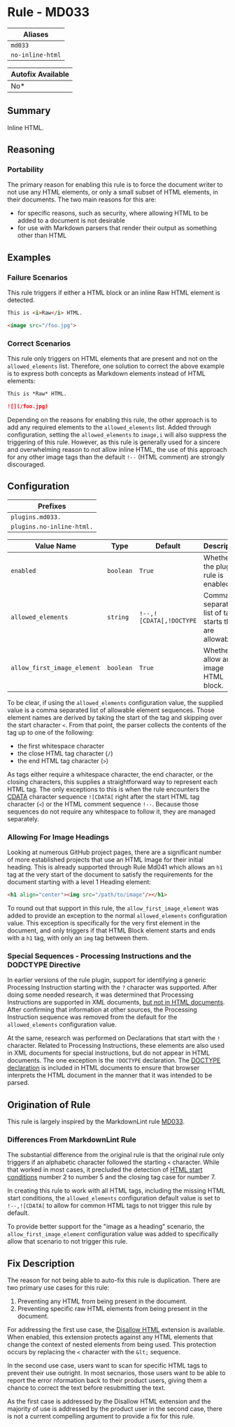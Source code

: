# Rule - MD033

| Aliases |
| --- |
| `md033` |
| `no-inline-html` |

| Autofix Available |
| --- |
| No* |

## Summary

Inline HTML.

## Reasoning

### Portability

The primary reason for enabling this rule is to force the document
writer to not use any HTML elements, or only a small subset of HTML
elements,  in their documents.  The two main reasons for this are:

- for specific reasons, such as security, where allowing HTML to be added to a document is not desirable
- for use with Markdown parsers that render their output as something other than HTML

## Examples

### Failure Scenarios

This rule triggers if either a HTML block or an inline Raw HTML element is detected.

```Markdown
This is <i>Raw</i> HTML.

<image src="/foo.jpg">
```

### Correct Scenarios

This rule only triggers on HTML elements that are present and not on the
`allowed_elements` list.  Therefore, one solution to correct the above
example is to express both concepts as Markdown elements instead of HTML
elements:

```Markdown
This is *Raw* HTML.

![](/foo.jpg)
```

Depending on the reasons for enabling this rule, the other approach is
to add any required elements to the `allowed_elements` list.  Added
through configuration, setting the `allowed_elements` to `image,i` will
also suppress the triggering of this rule.
However, as this rule is generally used for a sincere and overwhelming
reason to not allow inline HTML, the use of this approach for any other
image tags than the default `!--` (HTML comment) are strongly discouraged.

## Configuration

| Prefixes |
| --- |
| `plugins.md033.` |
| `plugins.no-inline-html.` |

| Value Name | Type | Default | Description |
| -- | -- | -- | -- |
| `enabled` | `boolean` | `True` | Whether the plugin rule is enabled. |
| `allowed_elements` | `string` | `!--,![CDATA[,!DOCTYPE` | Comma separated list of tag starts that are allowable. |
| `allow_first_image_element` | `boolean` | `True` | Whether to allow an image HTML block. |

To be clear, if using the `allowed_elements` configuration value, the supplied
value is a comma separated list of allowable element sequences.  Those
element names are derived by taking the start of the tag and skipping
over the start character `<`.
From that point, the parser collects the contents of the tag up to one of the
following:

- the first whitespace character
- the close HTML tag character (`/`)
- the end HTML tag character (`>`)

As tags either require a whitespace character, the end character, or
the closing characters, this supplies a straightforward way to represent each HTML
tag.  The only exceptions to this is when the rule encounters the
[CDATA](https://github.github.com/gfm/#cdata-section)
character sequence `![CDATA[` right after the start HTML tag character (`<`) or
the HTML comment sequence `!--`.
Because those sequences do not require any whitespace to follow it, they are managed
separately.

### Allowing For Image Headings

Looking at numerous GitHub project pages, there are a significant number of more established
projects that use an HTML Image for their initial heading.  This is already supported
through Rule Md041 which allows an `h1` tag at the very start of the document to satisfy
the requirements for the document starting with a level 1 Heading element:

```Markdown
<h1 align="center"><img src="/path/to/image"/></h1>
```

To round out that support in this rule, the `allow_first_image_element` was added
to provide an exception to the normal `allowed_elements` configuration value.  This
exception is specifically for the very first element in the document, and only
triggers if that HTML Block element starts and ends with a `h1` tag, with only an `img`
tag between them.

### Special Sequences - Processing Instructions and the DODCTYPE Directive

In earlier versions of the rule plugin, support for identifying a generic Processing
Instruction starting with the `?` character was supported.  After doing some needed
research, it was determined that Processing Instructions are supported in XML documents,
[but not in HTML documents](https://www.tutorialspoint.com/xml/xml_processing.htm).  After
confirming that information at other sources, the Processing Instruction sequence was
removed from the default for the `allowed_elements` configuration value.

At the same, research was performed on Declarations that start with the `!` character.
Related to Processing Instructions, these elements are also used in XML documents
for special instructions, but do not appear in HTML documents.  The one exception is
the `!DOCTYPE` declaration.  The [DOCTYPE declaration](https://en.wikipedia.org/wiki/Document_type_declaration)
is included in HTML documents to ensure that browser interprets the HTML document
in the manner that it was intended to be parsed.

## Origination of Rule

This rule is largely inspired by the MarkdownLint rule
[MD033](https://github.com/DavidAnson/markdownlint/blob/main/doc/Rules.md#md033---inline-html).

### Differences From MarkdownLint Rule

The substantial difference from the original rule is that the original rule only
triggers if an alphabetic character followed the starting `<` character. While
that worked in most cases, it precluded the detection of
[HTML start conditions](https://github.github.com/gfm/#html-blocks)
number 2 to number 5 and the closing tag case for number 7.

In creating this rule to work with all HTML tags, including the missing
HTML start conditions, the
`allowed_elements` configuration default value is set to `!--,![CDATA[` to allow
for common HTML tags to not trigger this rule by default.

To provide better support for the "image as a heading" scenario, the
`allow_first_image_element` configuration value was added to specifically
allow that scenario to not trigger this rule.

## Fix Description

The reason for not being able to auto-fix this rule is duplication.  There are
two primary use cases for this rule:

1. Preventing any HTML from being present in the document.
1. Preventing specific raw HTML elements from being present in the document.

For addressing the first use case, the [Disallow HTML](../extensions/disallowed-raw_html.md)
extension is available.  When enabled, this extension protects against any HTML
elements that change the context of nested elements from being used.  This protection
occurs by replacing the `<` character with the `&lt;` sequence.

In the second use case, users want to scan for specific HTML tags to prevent their
use outright.  In most secnarios, those users want to be able to report the error
nformation back to their product users, giving them a chance to correct the text
before resubmitting the text.

As the first case is addressed by the Disallow HTML extension and the majority of
use is addressed by the product user in the second case, there is not a current
compelling argument to provide a fix for this rule.
